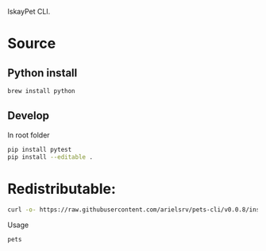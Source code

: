 IskayPet CLI.

# Source

## Python install

```bash
brew install python
```

## Develop

In root folder

```bash
pip install pytest
pip install --editable .
```

# Redistributable:

```bash
curl -o- https://raw.githubusercontent.com/arielsrv/pets-cli/v0.0.8/install.sh | bash
```

Usage

```bash
pets
```
